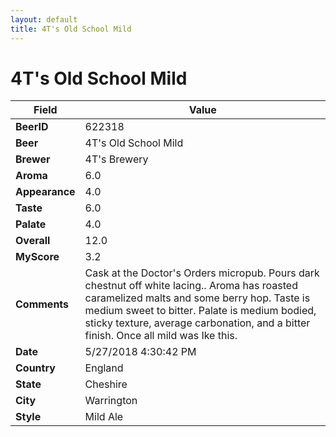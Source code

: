 ```yaml
---
layout: default
title: 4T's Old School Mild
---
```


# 4T's Old School Mild

| Field         | Value     |
|---------------|-----------|
| **BeerID** | 622318 |
| **Beer** | 4T's Old School Mild |
| **Brewer** | 4T&#39;s Brewery |
| **Aroma** | 6.0 |
| **Appearance** | 4.0 |
| **Taste** | 6.0 |
| **Palate** | 4.0 |
| **Overall** | 12.0 |
| **MyScore** | 3.2 |
| **Comments** | Cask at the Doctor&#39;s Orders micropub. Pours dark chestnut off white lacing.. Aroma has roasted caramelized malts and some berry hop. Taste is medium sweet to bitter. Palate is medium bodied, sticky texture, average carbonation, and a bitter finish. Once all mild was Ike this. |
| **Date** | 5/27/2018 4:30:42 PM |
| **Country** | England |
| **State** | Cheshire |
| **City** | Warrington |
| **Style** | Mild Ale |
